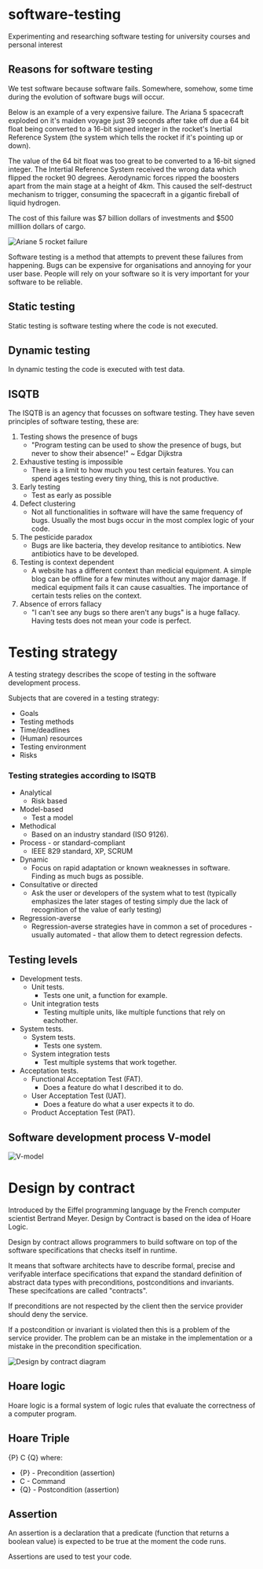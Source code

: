 # software-testing

Experimenting and researching software testing for university courses and personal interest

## Reasons for software testing

We test software because software fails. Somewhere, somehow, some time during the evolution of software bugs will occur.

Below is an example of a very expensive failure. The Ariana 5 spacecraft exploded on it's maiden voyage just 39 seconds after take off due a 64 bit float being converted to a 16-bit signed integer in the rocket's Inertial Reference System (the system which tells the rocket if it's pointing up or down).

The value of the 64 bit float was too great to be converted to a 16-bit signed integer. The Intertial Reference System received the wrong data which flipped the rocket 90 degrees. Aerodynamic forces ripped the boosters apart from the main stage at a height of 4km. This caused the self-destruct mechanism to trigger, consuming the spacecraft in a gigantic fireball of liquid hydrogen.

The cost of this failure was $7 billion dollars of investments and $500 milllion dollars of cargo.

![Ariane 5 rocket failure](https://www.oddee.com/wp-content/uploads/_media/imgs/articles2/a98637_oddee_space_ari.jpg)

Software testing is a method that attempts to prevent these failures from happening. Bugs can be expensive for organisations and annoying for your user base. People will rely on your software so it is very important for your software to be reliable.

## Static testing

Static testing is software testing where the code is not executed.

## Dynamic testing

In dynamic testing the code is executed with test data.

## ISQTB

The ISQTB is an agency that focusses on software testing. They have seven principles of software testing, these are:

1. Testing shows the presence of bugs
   - "Program testing can be used to show the presence of bugs, but never to show their absence!" ~ Edgar Dijkstra
2. Exhaustive testing is impossible
   - There is a limit to how much you test certain features. You can spend ages testing every tiny thing, this is not productive.
3. Early testing
   - Test as early as possible
4. Defect clustering
   - Not all functionalities in software will have the same frequency of bugs. Usually the most bugs occur in the most complex logic of your code.
5. The pesticide paradox
   - Bugs are like bacteria, they develop resitance to antibiotics. New antibiotics have to be developed.
6. Testing is context dependent
   - A website has a different context than medicial equipment. A simple blog can be offline for a few minutes without any major damage. If medical equipment fails it can cause casualties. The importance of certain tests relies on the context.
7. Absence of errors fallacy
   - "I can't see any bugs so there aren't any bugs" is a huge fallacy. Having tests does not mean your code is perfect.

# Testing strategy

A testing strategy describes the scope of testing in the software development process.

Subjects that are covered in a testing strategy:

- Goals
- Testing methods
- Time/deadlines
- (Human) resources
- Testing environment
- Risks

### Testing strategies according to ISQTB

- Analytical
  - Risk based
- Model-based
  - Test a model
- Methodical
  - Based on an industry standard (ISO 9126).
- Process - or standard-compliant
  - IEEE 829 standard, XP, SCRUM
- Dynamic
  - Focus on rapid adaptation or known weaknesses in software. Finding as much bugs as possible.
- Consultative or directed
  - Ask the user or developers of the system what to test (typically emphasizes the later stages of testing simply due the lack of recognition of the value of early testing)
- Regression-averse
  - Regression-averse strategies have in common a set of procedures - usually automated - that allow them to detect regression defects.

## Testing levels

- Development tests.
  - Unit tests.
    - Tests one unit, a function for example.
  - Unit integration tests
    - Testing multiple units, like multiple functions that rely on eachother.
- System tests.
  - System tests.
    - Tests one system.
  - System integration tests
    - Test multiple systems that work together.
- Acceptation tests.
  - Functional Acceptation Test (FAT).
    - Does a feature do what I described it to do.
  - User Acceptation Test (UAT).
    - Does a feature do what a user expects it to do.
  - Product Acceptation Test (PAT).

## Software development process V-model

![V-model](https://i.imgur.com/SVbvDgx.png)

# Design by contract

Introduced by the Eiffel programming language by the French computer scientist Bertrand Meyer. Design by Contract is based on the idea of Hoare Logic.

Design by contract allows programmers to build software on top of the software specifications that checks itself in runtime.

It means that software architects have to describe formal, precise and verifyable interface specifications that expand the standard definition of abstract data types with preconditions, postconditions and invariants. These specifcations are called "contracts".

If preconditions are not respected by the client then the service provider should deny the service.

If a postcondition or invariant is violated then this is a problem of the service provider. The problem can be an mistake in the implementation or a mistake in the precondition specification.

![Design by contract diagram](https://upload.wikimedia.org/wikipedia/commons/thumb/e/ea/Design_by_contract.svg/512px-Design_by_contract.svg.png)

## Hoare logic

Hoare logic is a formal system of logic rules that evaluate the correctness of a computer program.

## Hoare Triple

{P} C {Q}
where:

- {P} - Precondition (assertion)
- C - Command
- {Q} - Postcondition (assertion)

## Assertion

An assertion is a declaration that a predicate (function that returns a boolean value) is expected to be true at the moment the code runs.

Assertions are used to test your code.
